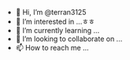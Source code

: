 - 👋 Hi, I’m @terran3125
- 👀 I’m interested in ...ㅎㅎ
- 🌱 I’m currently learning ...
- 💞️ I’m looking to collaborate on ...
- 📫 How to reach me ...

<!---
terran3125/terran3125 is a ✨ special ✨ repository because its `README.md` (this file) appears on your GitHub profile.
You can click the Preview link to take a look at your changes.
--->
